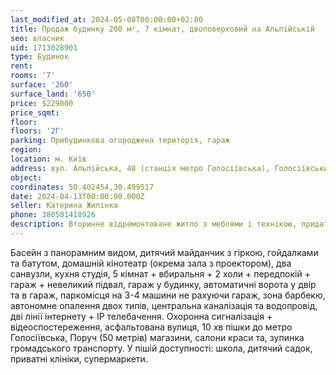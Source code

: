 ```yaml
---
last_modified_at: 2024-05-08T00:00:00+02:00
title: Продаж будинку 200 м², 7 кімнат, двоповерховий на Альпійській
seo: власник
uid: 1713028901
type: Будинок
rent:
rooms: '7'
surface: '260'
surface_land: '650'
price: $229000
price_sqmt:
floor:
floors: '2Г'
parking: Прибудинкова огороджена територія, гараж
region:
location: м. Київ
address: вул. Альпійська, 48 (станція метро Голосіївська), Голосіївський район
object:
coordinates: 50.402454,30.499517
date: 2024-04-13T00:00:00.000Z
seller: Катерина Жилінка
phone: 380501418926
description: Вторинне відремонтоване житло з меблями і технікою, придатне і готове для проживання
---
```


Басейн з панорамним видом, дитячий майданчик з гіркою, гойдалками та батутом, домашній кінотеатр (окрема зала з проектором), два санвузли, кухня студія, 5 кімнат + вбиральня + 2 холи + передпокій + гараж + невеликий підвал, гараж у будинку, автоматичні ворота у двір та в гараж, паркомісця на 3-4 машини не рахуючи гараж, зона барбекю, автономне опалення двох типів, центральна каналізація та водопровід, дві лінії інтернету + IP телебачення. Охоронна сигналізація + відеоспостереження, асфальтована вулиця, 10 хв пішки до метро Голосіївська, Поруч (50 метрів) магазини, салони краси та, зупинка громадського транспорту. У пішій доступності: школа, дитячий садок, приватні клініки, супермаркети.
